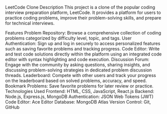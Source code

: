 LeetCode Clone
Description
This project is a clone of the popular coding interview preparation platform, LeetCode. It provides a platform for users to practice coding problems, improve their problem-solving skills, and prepare for technical interviews.

Features
Problem Repository: Browse a comprehensive collection of coding problems categorized by difficulty level, topic, and tags.
User Authentication: Sign up and log in securely to access personalized features such as saving favorite problems and tracking progress.
Code Editor: Write and test code solutions directly within the platform using an integrated code editor with syntax highlighting and code execution.
Discussion Forum: Engage with the community by asking questions, sharing insights, and discussing problem-solving strategies in dedicated problem discussion threads.
Leaderboard: Compete with other users and track your progress on the leaderboard based on solved problems, accuracy, and speed.
Bookmark Problems: Save favorite problems for later review or practice.
Technologies Used
Frontend: HTML, CSS, JavaScript, React.js
Backend: Node.js, Express.js, MongoDB
Authentication: JSON Web Tokens (JWT)
Code Editor: Ace Editor
Database: MongoDB Atlas
Version Control: Git, GitHub
